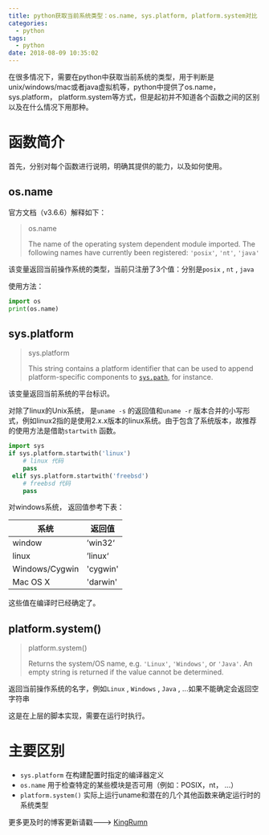 ```yaml
---
title: python获取当前系统类型：os.name, sys.platform, platform.system对比 
categories:
  - python
tags:
  - python
date: 2018-08-09 10:35:02
---
```




在很多情况下，需要在python中获取当前系统的类型，用于判断是unix/windows/mac或者java虚拟机等，python中提供了os.name， sys.platform， platform.system等方式，但是起初并不知道各个函数之间的区别以及在什么情况下用那种。

# 函数简介

首先，分别对每个函数进行说明，明确其提供的能力，以及如何使用。

## os.name

官方文档（v3.6.6）解释如下：

> os.name
>
> 
>
> The name of the operating system dependent module imported. The following names have currently been registered: `'posix'`, `'nt'`, `'java'`

该变量返回当前操作系统的类型，当前只注册了3个值：分别是`posix` , `nt` , `java` 

使用方法：

```python
import os
print(os.name)
```



## sys.platform

> sys.platform
>
> 
>
> This string contains a platform identifier that can be used to append platform-specific components to [`sys.path`](https://docs.python.org/3.6/library/sys.html?highlight=sys#sys.path), for instance.

该变量返回当前系统的平台标识。

对除了linux的Unix系统， 是`uname -s` 的返回值和`uname -r` 版本合并的小写形式，例如linux2指的是使用2.x.x版本的linux系统。由于包含了系统版本，故推荐的使用方法是借助`startwith` 函数。

```python
import sys
if sys.platform.startwith('linux')
    # linux 代码
    pass
 elif sys.platform.startwith('freebsd')
    # freebsd 代码
    pass
```

对windows系统， 返回值参考下表：

| 系统             | 返回值      |
| -------------- | -------- |
| window         | ’win32‘  |
| linux          | ’linux‘  |
| Windows/Cygwin | 'cygwin' |
| Mac OS X       | 'darwin' |

这些值在编译时已经确定了。

## platform.system()

> platform.system()
>
> 
>
> Returns the system/OS name, e.g. `'Linux'`, `'Windows'`, or `'Java'`. An empty string is returned if the value cannot be determined.

返回当前操作系统的名字，例如`Linux` , `Windows` , `Java` , ...如果不能确定会返回空字符串

这是在上层的脚本实现，需要在运行时执行。



# 主要区别

* `sys.platform` 在构建配置时指定的编译器定义
* `os.name` 用于检查特定的某些模块是否可用（例如：POSIX，nt， ...）
* `platform.system()` 实际上运行uname和潜在的几个其他函数来确定运行时的系统类型





 更多更及时的博客更新请戳--->  [KingRumn](http://zm913.xyz "KingRumn的Blog")

